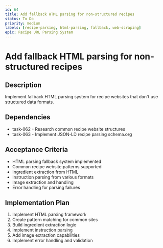 ```yaml
---
id: 64
title: Add fallback HTML parsing for non-structured recipes
status: To Do
priority: medium
labels: [recipe-parsing, html-parsing, fallback, web-scraping]
epic: Recipe URL Parsing System
---
```


# Add fallback HTML parsing for non-structured recipes

## Description
Implement fallback HTML parsing system for recipe websites that don't use structured data formats.

## Dependencies
- task-062 - Research common recipe website structures
- task-063 - Implement JSON-LD recipe parsing schema.org

## Acceptance Criteria
- HTML parsing fallback system implemented
- Common recipe website patterns supported
- Ingredient extraction from HTML
- Instruction parsing from various formats
- Image extraction and handling
- Error handling for parsing failures

## Implementation Plan
1. Implement HTML parsing framework
2. Create pattern matching for common sites
3. Build ingredient extraction logic
4. Implement instruction parsing
5. Add image extraction capabilities
6. Implement error handling and validation